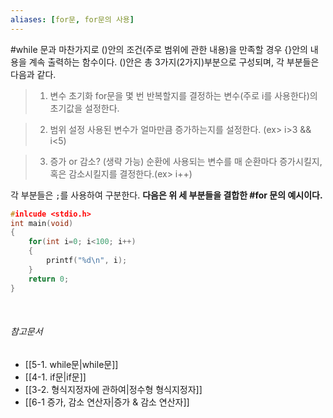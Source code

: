 ```yaml
---
aliases: [for문, for문의 사용]
---
```

#while 문과 마찬가지로 ()안의 조건(주로 범위에 관한 내용)을 만족할 경우 {}안의 내용을 
계속 출력하는 함수이다. ()안은 총 3가지(2가지)부분으로 구성되며, 각 부분들은 다음과 같다.

>1. 변수 초기화
		for문을 몇 번 반복할지를 결정하는 변수(주로 i를 사용한다)의 초기값을 설정한다.

>2. 범위 설정
		사용된 변수가 얼마만큼 증가하는지를 설정한다. (ex> i>3 && i<5)

>3. 증가 or 감소? (생략 가능)
		순환에 사용되는 변수를 매 순환마다 증가시킬지, 혹은 감소시킬지를 결정한다.(ex> i++)


각 부분들은 `;`를 사용하여 구분한다.
**다음은 위 세 부분들을 결합한 #for 문의 예시이다.**

```c
#inlcude <stdio.h>
int main(void) 
{
	for(int i=0; i<100; i++)
	{
		printf("%d\n", i);
	}
	return 0;
}
```


<br>

###### 참고문서
- [[5-1. while문|while문]]
- [[4-1. if문|if문]]
- [[3-2. 형식지정자에 관하여|정수형 형식지정자]]
- [[6-1 증가, 감소 연산자|증가 & 감소 연산자]]


<br>
